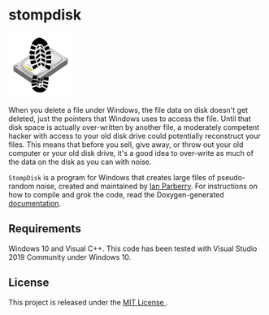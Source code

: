 # stompdisk


<img src="https://github.com/Ian-Parberry/stompdisk/blob/main/logo300.png" alt="Logo."  width="25%"/>

When you delete a file under Windows, the file data on disk doesn't get
deleted, just the pointers that Windows uses to access the file.
Until that disk space is actually over-written by another file,
a moderately competent hacker with access to your old disk drive
could potentially reconstruct your files. This means that
before you sell, give away, or throw out your old computer or your old disk drive,
it's a good idea to over-write as much of the data on the disk as you can with noise.

`StompDisk` is a program for Windows that creates large files of pseudo-random noise,
created and maintained
by [Ian Parberry](http://ianparberry.com/).
For instructions on how to compile and grok the code, read the Doxygen-generated
[documentation](https://ian-parberry.github.io/stompdisk). 

## Requirements

Windows 10 and Visual C++.
This code has been tested with Visual Studio 2019 Community under Windows 10.

## License

This project is released under the [MIT License ](https://github.com/Ian-Parberry/stompdisk/blob/master/LICENSE).
